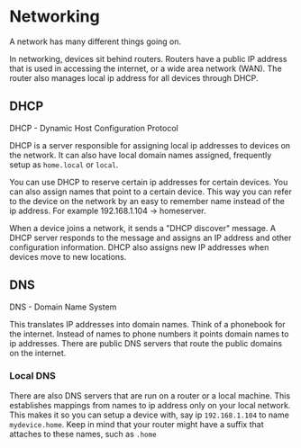 # Networking

A network has many different things going on.

In networking, devices sit behind routers. Routers have a public IP address that
is used in accessing the internet, or a wide area network (WAN). The router also 
manages local ip address for all devices through DHCP. 

## DHCP
DHCP - Dynamic Host Configuration Protocol

DHCP is a server responsible for assigning local ip addresses to devices on the network. 
It can also have local domain names assigned, frequently setup as ``home.local`` or ``local``.

You can use DHCP to reserve certain ip addresses for certain devices.
You can also assign names that point to a certain device. This way you can refer to 
the device on the network by an easy to remember name instead of the ip address.
For example 192.168.1.104 -> homeserver.

When a device joins a network, it sends a "DHCP discover" message. 
A DHCP server responds to the message and assigns an IP address and other configuration information. 
DHCP also assigns new IP addresses when devices move to new locations. 

## DNS

DNS - Domain Name System

This translates IP addresses into domain names. Think of a phonebook for the internet. Instead
of names to phone numbers it points domain names to ip addresses. There are public DNS servers
that route the public domains on the internet. 

### Local DNS

There are also DNS servers that are run on a router or a local machine. This establishes
mappings from names to ip address only on your local network. This makes it so you can setup
a device with, say ip ``192.168.1.104`` to name ``mydevice.home``. Keep in mind that your 
router might have a suffix that attaches to these names, such as ``.home``



